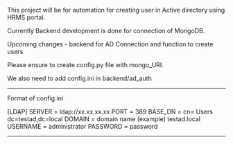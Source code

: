 This project will be for automation for creating user in Active directory using HRMS portal. 

Currently Backend development is done for connection of MongoDB. 

Upcoming changes - 
backend for AD Connection and function to create users

Please ensure to create config.py file with mongo_URI.


We also need to add config.ini in backend/ad_auth
___________________________________________________________________________
Format of config.ini

[LDAP]
SERVER = ldap://xx.xx.xx.xx
PORT = 389
BASE_DN = cn= Users dc=testad,dc=local
DOMAIN = domain name (example) testad.local
USERNAME = administrator
PASSWORD = password

____________________________________________________________________________